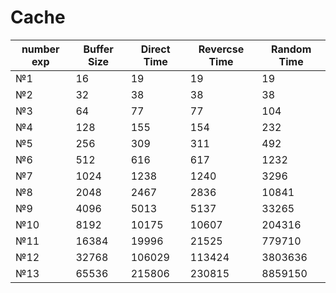 # Cache

| number exp    | Buffer Size   |  Direct Time  | Revercse Time | Random Time   |
| ------------- | ------------- | ------------- | ------------- | ------------- |
| №1            | 16            | 19            | 19            | 19            |
| №2            | 32            | 38            | 38            | 38            |  
| №3            | 64            | 77            | 77            | 104           | 
| №4            | 128           | 155           | 154           | 232           | 
| №5            | 256           | 309           | 311           | 492           | 
| №6            | 512           | 616           | 617           | 1232          |
| №7            | 1024          | 1238          | 1240          | 3296          |
| №8            | 2048          | 2467          | 2836          | 10841         |
| №9            | 4096          | 5013          | 5137          | 33265         |
| №10           | 8192          | 10175         | 10607         | 204316        |
| №11           | 16384         | 19996         | 21525         | 779710        |
| №12           | 32768         | 106029        | 113424        | 3803636       |
| №13           | 65536         | 215806        | 230815        | 8859150       | 
